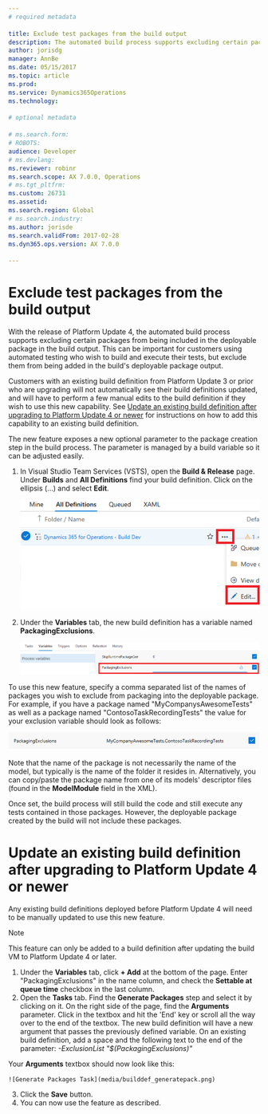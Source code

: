 ```yaml
---
# required metadata

title: Exclude test packages from the build output
description: The automated build process supports excluding certain packages from being included in the deployable package in the build output.
author: jorisdg
manager: AnnBe
ms.date: 05/15/2017
ms.topic: article
ms.prod: 
ms.service: Dynamics365Operations
ms.technology: 

# optional metadata

# ms.search.form: 
# ROBOTS: 
audience: Developer
# ms.devlang: 
ms.reviewer: robinr
ms.search.scope: AX 7.0.0, Operations
# ms.tgt_pltfrm: 
ms.custom: 26731
ms.assetid:
ms.search.region: Global
# ms.search.industry: 
ms.author: jorisde
ms.search.validFrom: 2017-02-28
ms.dyn365.ops.version: AX 7.0.0

---
```


# Exclude test packages from the build output

With the release of Platform Update 4, the automated build process supports excluding certain packages from being included in the deployable package in the build output. This can be important for customers using automated testing who wish to build and execute their tests, but exclude them from being added in the build's deployable package output.

Customers with an existing build definition from Platform Update 3 or prior who are upgrading will not automatically see their build definitions updated, and will have to perform a few manual edits to the build definition if they wish to use this new capability. See [Update an existing build definition after upgrading to Platform Update 4 or newer](#update-an-existing-build-definition-after-upgrading-to-platform-update-4-or-newer) for instructions on how to add this capability to an existing build definition.

The new feature exposes a new optional parameter to the package creation step in the build process. The parameter is managed by a build variable so it can be adjusted easily.

1. In Visual Studio Team Services (VSTS), open the **Build & Release** page. Under **Builds** and **All Definitions** find your build definition. Click on the ellipsis (…) and select **Edit**.

    ![Edit Build Definition](media/builddef_edit.png)

1. Under the **Variables** tab, the new build definition has a variable named **PackagingExclusions**.

    ![Package Exclusions Variable](media/builddef_packexclvariable.png)

To use this new feature, specify a comma separated list of the names of packages you wish to exclude from packaging into the deployable package. For example, if you have a package named "MyCompanysAwesomeTests" as well as a package named "ContosoTaskRecordingTests" the value for your exclusion variable should look as follows:

![Packaging Exclusions Example](media/builddef_packexclexample.png)

Note that the name of the package is not necessarily the name of the model, but typically is the name of the folder it resides in. Alternatively, you can copy/paste the package name from one of its models' descriptor files (found in the **ModelModule** field in the XML).

Once set, the build process will still build the code and still execute any tests contained in those packages. However, the deployable package created by the build will not include these packages.

# Update an existing build definition after upgrading to Platform Update 4 or newer
Any existing build definitions deployed before Platform Update 4 will need to be manually updated to use this new feature.

> [!NOTE]
> This feature can only be added to a build definition after updating the build VM to Platform Update 4 or later.

1. Under the **Variables** tab, click **+ Add** at the bottom of the page. Enter "PackagingExclusions" in the name column, and check the **Settable at queue time** checkbox in the last column.
2. Open the **Tasks** tab. Find the **Generate Packages** step and select it by clicking on it. On the right side of the page, find the **Arguments** parameter. Click in the textbox and hit the 'End' key or scroll all the way over to the end of the textbox. The new build definition will have a new argument that passes the previously defined variable. On an existing build definition, add a space and the following text to the end of the parameter: *-ExclusionList "$(PackagingExclusions)"*

Your **Arguments** textbox should now look like this:

    ![Generate Packages Task](media/builddef_generatepack.png)

3. Click the **Save** button.
4. You can now use the feature as described.
